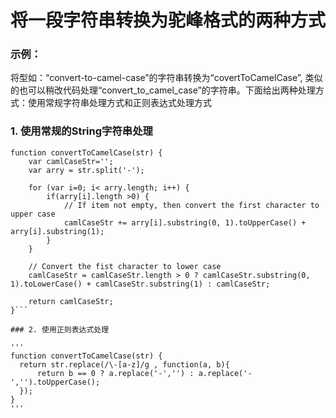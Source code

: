 # 将一段字符串转换为驼峰格式的两种方式


### 示例： 
将型如：“convert-to-camel-case”的字符串转换为“covertToCamelCase”, 类似的也可以稍改代码处理“convert_to_camel_case”的字符串。下面给出两种处理方式：使用常规字符串处理方式和正则表达式处理方式


### 1. 使用常规的String字符串处理
```
function convertToCamelCase(str) {
    var camlCaseStr='';
    var arry = str.split('-');

    for (var i=0; i< arry.length; i++) {
        if(arry[i].length >0) {
            // If item not empty, then convert the first character to upper case
            camlCaseStr += arry[i].substring(0, 1).toUpperCase() + arry[i].substring(1);
        }
    } 

    // Convert the fist character to lower case
    camlCaseStr = camlCaseStr.length > 0 ? camlCaseStr.substring(0, 1).toLowerCase() + camlCaseStr.substring(1) : camlCaseStr;

    return camlCaseStr;
}```

### 2. 使用正则表达式处理 

'''
function convertToCamelCase(str) {
  return str.replace(/\-[a-z]/g , function(a, b){
      return b == 0 ? a.replace('-','') : a.replace('-','').toUpperCase();
  });
}
'''
